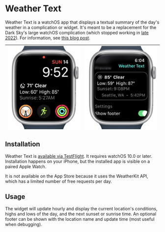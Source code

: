 # Weather Text

Weather Text is a watchOS app that displays a textual summary of the day's weather in a complication or widget. It's meant to be a replacement for the Dark Sky's large watchOS complication (which stopped working in [late 2022](https://web.archive.org/web/20240521195120/https://blog.darksky.net/dark-sky-has-a-new-home/)). For information, see [this blog post](https://blog.persistent.info/2024/08/weather-text.html).

| ![Complication](./Assets/complication.png) | ![App](./Assets/app.png) |
| - | - |

## Installation

Weather Text is [available via TestFlight](https://testflight.apple.com/join/VOrTFGeM). It requires watchOS 10.0 or later. Installation happens on your iPhone, but the installed app is visible on a paired Apple Watch.

It is not available on the App Store because it uses the WeatherKit API, which has a limited number of free requests per day.

## Usage

The widget will update hourly and display the current location's conditions, highs and lows of the day, and the next sunset or sunrise time. An optional footer can be shown with the location name and update time (most useful when debugging).
